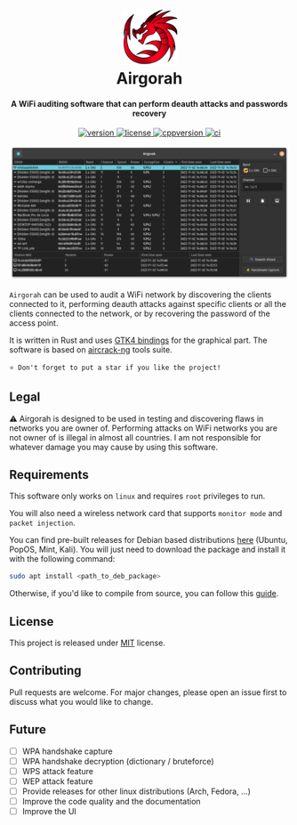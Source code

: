 <h1 align="center">
  <img src="icons/app_icon.png" width=100 height=100/><br>
  Airgorah
  </a>
</h1>

<h4 align="center">A WiFi auditing software that can perform deauth attacks and passwords recovery</h4>

<p align="center">
  <a href="https://github.com/martin-olivier/airgorah/releases/tag/v0.1.0">
    <img src="https://img.shields.io/badge/Version-0.1.0_(beta)-blue.svg" alt="version"/>
  </a>
  <a href="https://github.com/martin-olivier/airgorah/blob/main/LICENSE">
    <img src="https://img.shields.io/badge/License-MIT-darkgreen.svg" alt="license"/>
  </a>
  <a href="https://www.rust-lang.org/">
    <img src="https://img.shields.io/badge/Language-Rust-orange.svg" alt="cppversion"/>
  </a>
  <a href="https://github.com/martin-olivier/airgorah/actions/workflows/CI.yml">
    <img src="https://github.com/martin-olivier/airgorah/actions/workflows/CI.yml/badge.svg" alt="ci"/>
  </a>
</p>

![illustration](.github/assets/illustration.png)

`Airgorah` can be used to audit a WiFi network by discovering the clients connected to it, performing deauth attacks against specific clients or all the clients connected to the network, or by recovering the password of the access point.

It is written in Rust and uses [GTK4 bindings](https://github.com/gtk-rs/gtk4-rs) for the graphical part. The software is based on [aircrack-ng](https://github.com/aircrack-ng/aircrack-ng) tools suite.

`⭐ Don't forget to put a star if you like the project!`

## Legal

⚠️ Airgorah is designed to be used in testing and discovering flaws in networks you are owner of. Performing attacks on WiFi networks you are not owner of is illegal in almost all countries. I am not responsible for whatever damage you may cause by using this software.

## Requirements

This software only works on `linux` and requires `root` privileges to run.

You will also need a wireless network card that supports `monitor mode` and `packet injection`.

You can find pre-built releases for Debian based distributions [here](https://github.com/martin-olivier/airgorah/releases/latest) (Ubuntu, PopOS, Mint, Kali). You will just need to download the package and install it with the following command:

```sh
sudo apt install <path_to_deb_package>
```

Otherwise, if you'd like to compile from source, you can follow this [guide](docs/build_from_source.md).

## License

This project is released under [MIT](LICENSE) license.

## Contributing

Pull requests are welcome. For major changes, please open an issue first to discuss what you would like to change.

## Future

- [ ] WPA handshake capture
- [ ] WPA handshake decryption (dictionary / bruteforce)
- [ ] WPS attack feature
- [ ] WEP attack feature
- [ ] Provide releases for other linux distributions (Arch, Fedora, ...)
- [ ] Improve the code quality and the documentation
- [ ] Improve the UI
